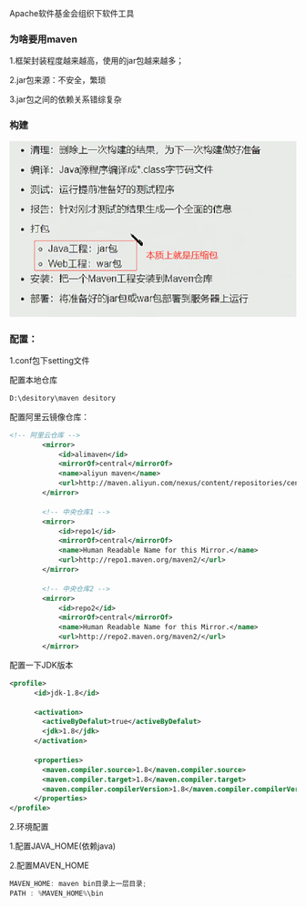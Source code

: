 Apache软件基金会组织下软件工具



### 为啥要用maven

1.框架封装程度越来越高，使用的jar包越来越多；

2.jar包来源：不安全，繁琐

3.jar包之间的依赖关系错综复杂



### 构建

![image-20220404064219998](Maven1.assets/image-20220404064219998.png)





### 配置：

1.conf包下setting文件

配置本地仓库

```xml
D:\desitory\maven desitory
```

配置阿里云镜像仓库：

```xml
<!-- 阿里云仓库 -->
        <mirror>
            <id>alimaven</id>
            <mirrorOf>central</mirrorOf>
            <name>aliyun maven</name>
            <url>http://maven.aliyun.com/nexus/content/repositories/central/</url>
        </mirror>
    
        <!-- 中央仓库1 -->
        <mirror>
            <id>repo1</id>
            <mirrorOf>central</mirrorOf>
            <name>Human Readable Name for this Mirror.</name>
            <url>http://repo1.maven.org/maven2/</url>
        </mirror>
    
        <!-- 中央仓库2 -->
        <mirror>
            <id>repo2</id>
            <mirrorOf>central</mirrorOf>
            <name>Human Readable Name for this Mirror.</name>
            <url>http://repo2.maven.org/maven2/</url>
        </mirror>
```

配置一下JDK版本

```xml
<profile>
      <id>jdk-1.8</id>

      <activation>
        <activeByDefalut>true</activeByDefalut>
		<jdk>1.8</jdk>
      </activation>

      <properties>
        <maven.compiler.source>1.8</maven.compiler.source>
		<maven.compiler.target>1.8</maven.compiler.target>
		<maven.compiler.compilerVersion>1.8</maven.compiler.compilerVersion>
      </properties>
</profile>
```



2.环境配置

1.配置JAVA_HOME(依赖java)

2.配置MAVEN_HOME

```java
MAVEN_HOME: maven bin目录上一层目录;
PATH : %MAVEN_HOME%\bin
```









